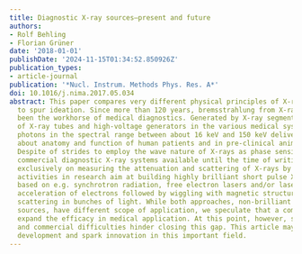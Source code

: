 ```yaml
---
title: Diagnostic X-ray sources—present and future
authors:
- Rolf Behling
- Florian Grüner
date: '2018-01-01'
publishDate: '2024-11-15T01:34:52.850926Z'
publication_types:
- article-journal
publication: '*Nucl. Instrum. Methods Phys. Res. A*'
doi: 10.1016/j.nima.2017.05.034
abstract: This paper compares very different physical principles of X-ray production
  to spur ideation. Since more than 120 years, bremsstrahlung from X-ray tubes has
  been the workhorse of medical diagnostics. Generated by X-ray segments comprised
  of X-ray tubes and high-voltage generators in the various medical systems, X-ray
  photons in the spectral range between about 16 keV and 150 keV deliver information
  about anatomy and function of human patients and in pre-clinical animal studies.
  Despite of strides to employ the wave nature of X-rays as phase sensitive means,
  commercial diagnostic X-ray systems available until the time of writing still rely
  exclusively on measuring the attenuation and scattering of X-rays by matter. Significant
  activities in research aim at building highly brilliant short pulse X-ray sources,
  based on e.g. synchrotron radiation, free electron lasers and/or laser wake-field
  acceleration of electrons followed by wiggling with magnetic structures or Thomson
  scattering in bunches of light. While both approaches, non-brilliant and brilliant
  sources, have different scope of application, we speculate that a combination may
  expand the efficacy in medical application. At this point, however, severe technical
  and commercial difficulties hinder closing this gap. This article may inspire further
  development and spark innovation in this important field.
---
```

